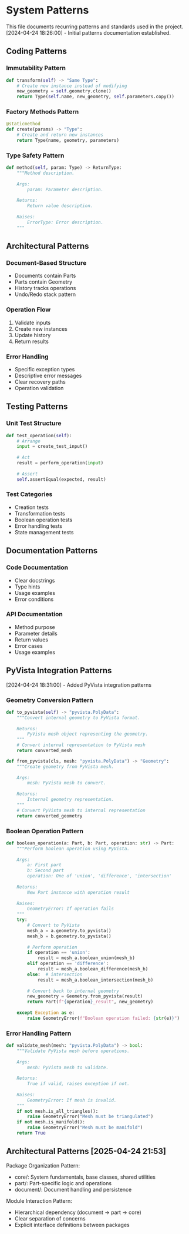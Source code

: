 # System Patterns

This file documents recurring patterns and standards used in the project.
[2024-04-24 18:26:00] - Initial patterns documentation established.

## Coding Patterns

### Immutability Pattern
```python
def transform(self) -> "Same Type":
    # Create new instance instead of modifying
    new_geometry = self.geometry.clone()
    return Type(self.name, new_geometry, self.parameters.copy())
```

### Factory Methods Pattern
```python
@staticmethod
def create(params) -> "Type":
    # Create and return new instances
    return Type(name, geometry, parameters)
```

### Type Safety Pattern
```python
def method(self, param: Type) -> ReturnType:
    """Method description.
    
    Args:
        param: Parameter description.
    
    Returns:
        Return value description.
        
    Raises:
        ErrorType: Error description.
    """
```

## Architectural Patterns

### Document-Based Structure
* Documents contain Parts
* Parts contain Geometry
* History tracks operations
* Undo/Redo stack pattern

### Operation Flow
1. Validate inputs
2. Create new instances
3. Update history
4. Return results

### Error Handling
* Specific exception types
* Descriptive error messages
* Clear recovery paths
* Operation validation

## Testing Patterns

### Unit Test Structure
```python
def test_operation(self):
    # Arrange
    input = create_test_input()
    
    # Act
    result = perform_operation(input)
    
    # Assert
    self.assertEqual(expected, result)
```

### Test Categories
* Creation tests
* Transformation tests
* Boolean operation tests
* Error handling tests
* State management tests

## Documentation Patterns

### Code Documentation
* Clear docstrings
* Type hints
* Usage examples
* Error conditions

### API Documentation
* Method purpose
* Parameter details
* Return values
* Error cases
* Usage examples

## PyVista Integration Patterns
[2024-04-24 18:31:00] - Added PyVista integration patterns

### Geometry Conversion Pattern
```python
def to_pyvista(self) -> "pyvista.PolyData":
    """Convert internal geometry to PyVista format.
    
    Returns:
        PyVista mesh object representing the geometry.
    """
    # Convert internal representation to PyVista mesh
    return converted_mesh

def from_pyvista(cls, mesh: "pyvista.PolyData") -> "Geometry":
    """Create geometry from PyVista mesh.
    
    Args:
        mesh: PyVista mesh to convert.
        
    Returns:
        Internal geometry representation.
    """
    # Convert PyVista mesh to internal representation
    return converted_geometry
```

### Boolean Operation Pattern
```python
def boolean_operation(a: Part, b: Part, operation: str) -> Part:
    """Perform boolean operation using PyVista.
    
    Args:
        a: First part
        b: Second part
        operation: One of 'union', 'difference', 'intersection'
        
    Returns:
        New Part instance with operation result
        
    Raises:
        GeometryError: If operation fails
    """
    try:
        # Convert to PyVista
        mesh_a = a.geometry.to_pyvista()
        mesh_b = b.geometry.to_pyvista()
        
        # Perform operation
        if operation == 'union':
            result = mesh_a.boolean_union(mesh_b)
        elif operation == 'difference':
            result = mesh_a.boolean_difference(mesh_b)
        else:  # intersection
            result = mesh_a.boolean_intersection(mesh_b)
            
        # Convert back to internal geometry
        new_geometry = Geometry.from_pyvista(result)
        return Part(f"{operation}_result", new_geometry)
        
    except Exception as e:
        raise GeometryError(f"Boolean operation failed: {str(e)}")
```

### Error Handling Pattern
```python
def validate_mesh(mesh: "pyvista.PolyData") -> bool:
    """Validate PyVista mesh before operations.
    
    Args:
        mesh: PyVista mesh to validate.
        
    Returns:
        True if valid, raises exception if not.
        
    Raises:
        GeometryError: If mesh is invalid.
    """
    if not mesh.is_all_triangles():
        raise GeometryError("Mesh must be triangulated")
    if not mesh.is_manifold():
        raise GeometryError("Mesh must be manifold")
    return True
```

## Architectural Patterns [2025-04-24 21:53]
Package Organization Pattern:
- core/: System fundamentals, base classes, shared utilities
- part/: Part-specific logic and operations
- document/: Document handling and persistence

Module Interaction Pattern:
- Hierarchical dependency (document -> part -> core)
- Clear separation of concerns
- Explicit interface definitions between packages
